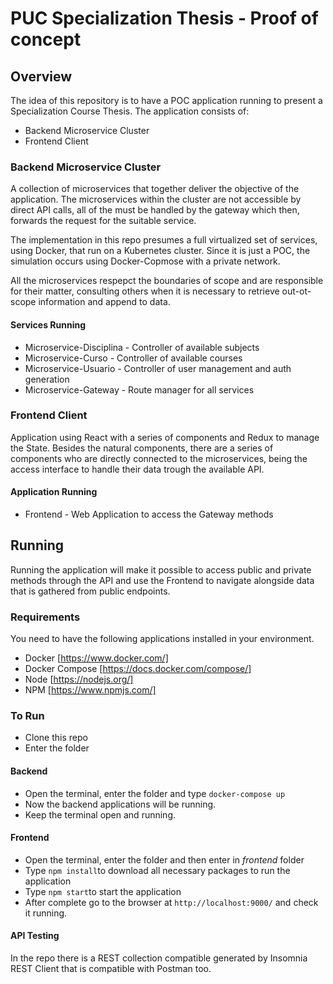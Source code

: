 # PUC Specialization Thesis - Proof of concept

## Overview
The idea of this repository is to have a POC application running to present a Specialization Course Thesis.
The application consists of:
- Backend Microservice Cluster
- Frontend Client

### Backend Microservice Cluster
A collection of microservices that together deliver the objective of the application.
The microservices within the cluster are not accessible by direct API calls, all of the must be handled by the gateway which then, forwards the request for the suitable service.

The implementation in this repo presumes a full virtualized set of services, using Docker, that run on a Kubernetes cluster. Since it is just a POC, the simulation occurs using Docker-Copmose with a private network.

All the microservices respepct the boundaries of scope and are responsible for their matter, consulting others when it is necessary to retrieve out-ot-scope information and append to data.

#### Services Running
- Microservice-Disciplina - Controller of available subjects
- Microservice-Curso - Controller of available courses
- Microservice-Usuario - Controller of user management and auth generation
- Microservice-Gateway - Route manager for all services

### Frontend Client
Application using React with a series of components and Redux to manage the State. Besides the natural components, there are a series of components who are directly connected to the microservices, being the access interface to handle their data trough the available API.

#### Application Running
- Frontend - Web Application to access the Gateway methods

## Running
Running the application will make it possible to access public and private methods through the API and use the Frontend to navigate alongside data that is gathered from public endpoints.

### Requirements
You need to have the following applications installed in your environment.
- Docker [https://www.docker.com/]
- Docker Compose [https://docs.docker.com/compose/]
- Node [https://nodejs.org/]
- NPM [https://www.npmjs.com/]

### To Run
- Clone this repo
- Enter the folder

#### Backend
- Open the terminal, enter the folder and type `docker-compose up`
- Now the backend applications will be running.
- Keep the terminal open and running.

#### Frontend
- Open the terminal, enter the folder and then enter in *frontend* folder
- Type `npm install`to download all necessary packages to run the application
- Type `npm start`to start the application
- After complete go to the browser at `http://localhost:9000/` and check it running.

#### API Testing
In the repo there is a REST collection compatible generated by Insomnia REST Client that is compatible with Postman too.
